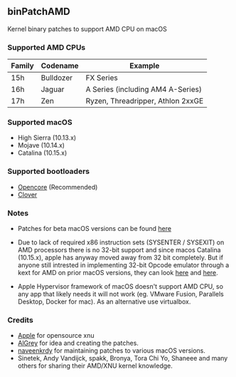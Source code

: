 ## binPatchAMD

Kernel binary patches to support AMD CPU on macOS

### Supported AMD CPUs

| Family | Codename  | Example                           |
| ------ | --------- | --------------------------------- |
| 15h    | Bulldozer | FX Series                         |
| 16h    | Jaguar    | A Series (including AM4 A-Series) |
| 17h    | Zen       | Ryzen, Threadripper, Athlon 2xxGE |

### Supported macOS

- High Sierra (10.13.x)
- Mojave (10.14.x)
- Catalina (10.15.x)

### Supported bootloaders

- [Opencore](https://github.com/acidanthera/OpenCorePkg) (Recommended)
- [Clover](https://github.com/CloverHackyColor/CloverBootloader)

### Notes

- Patches for beta macOS versions can be found [here](https://github.com/naveenkrdy/binPatchAMD/tree/beta)

- Due to lack of required x86 instruction sets (SYSENTER / SYSEXIT) on AMD processors there is no 32-bit support and since macos Catalina (10.15.x), apple has anyway moved away from 32 bit completely. But if anyone still intrested in implementing 32-bit Opcode emulator through a kext for AMD on prior macOS versions, they can look [here](https://www.insanelymac.com/forum/topic/337075-new-opemu-supporting-fully-till-sse41/) and [here](https://www.insanelymac.com/forum/topic/329704-opcode-emulator-opemu-plug-in-project/).

- Apple Hypervisor framework of macOS doesn't support AMD CPU, so any app that likely needs it will not work (eg. VMware Fusion, Parallels Desktop, Docker for mac). As an alternative use virtualbox.

### Credits

- [Apple](https://opensource.apple.com/) for opensource xnu
- [AlGrey](https://github.com/AlGreyy) for idea and creating the patches.
- [naveenkrdy](https://github.com/XLNCs) for maintaining patches to various macOS versions.
- Sinetek, Andy Vandijck, spakk, Bronya, Tora Chi Yo, Shaneee and many others for sharing their AMD/XNU kernel knowledge.